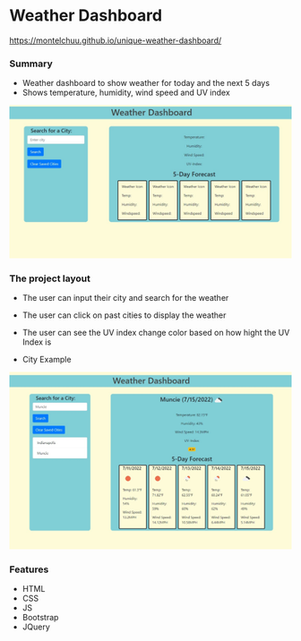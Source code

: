 # Weather Dashboard

https://montelchuu.github.io/unique-weather-dashboard/

### Summary
* Weather dashboard to show weather for today and the next 5 days
* Shows temperature, humidity, wind speed and UV index

![](assets/images/Weather-Dashboard.jpg)

### The project layout
* The user can input their city and search for the weather
* The user can click on past cities to display the weather
* The user can see the UV index change color based on how hight the UV Index is

* City Example

![](assets/images/Weather-with-city.jpg)

### Features
* HTML
* CSS
* JS
* Bootstrap
* JQuery
